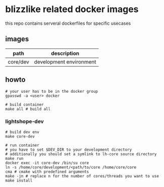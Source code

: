 # blizzlike related docker images

this repo contains serveral dockerfiles for specific usecases

## images

| path           | description             |
| -------------- | ----------------------- |
| core/dev       | development environment |

## howto

    # your user has to be in the docker group
    gpasswd -a <user> docker

    # build container
    make all # build all

### lightshope-dev

    # build dev env
    make core-dev

    # run container
    # you have to set $DEV_DIR to your development directory
    # additionally you should set a symlink to lh-core source directory
    make run
    docker exec -it core-dev /bin/su core
    ln -s /home/core/development/<path/to/core /home/core/core
    cma # cmake with predefined arguments
    make -jn # replace n for the number of cores/threads you want to use
    make install
